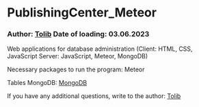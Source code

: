 # PublishingCenter_Meteor
### Author: [Tolib](https://github.com/Tolib-Angle) Date of loading: 03.06.2023
Web applications for database administration (Client: HTML, CSS, JavaScript Server: JavaScript, Meteor, MongoDB)

Necessary packages to run the program: Meteor

Tables MongoDB:  [MongoDB](https://github.com/Tolib-Angle/PublishingCenter_Meteor/blob/main/MongoDB)

If you have any additional questions, write to the author: [Tolib](https://github.com/Tolib-Angle)